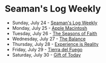 # Seaman's Log Weekly

* Sunday, July 24 - [Seaman's Log Weekly](07-24)
* Monday, July 25 - [Apple Macintosh](07-25)
* Tuesday, July 26 - [The Seasons of Faith](07-26)
* Wednesday, July 27 - [The Balance](07-27)
* Thursday, July 28 - [Experience is Reality](07-28)
* Friday, July 29 - [Tierra del Fuego](07-29)
* Saturday, July 30 - [Gift of Today](07-30)
